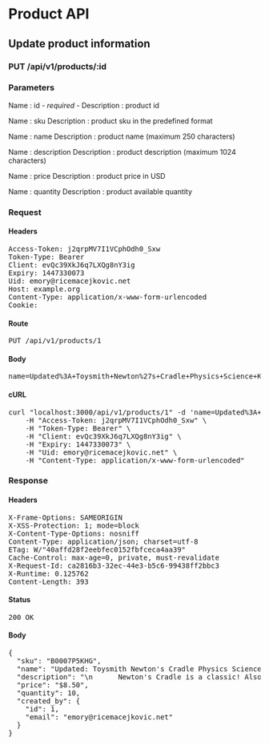 # Product API

## Update product information

### PUT /api/v1/products/:id

### Parameters

Name : id *- required -*
Description : product id

Name : sku
Description : product sku in the predefined format

Name : name
Description : product name (maximum 250 characters)

Name : description
Description : product description (maximum 1024 characters)

Name : price
Description : product price in USD

Name : quantity
Description : product available quantity

### Request

#### Headers

<pre>Access-Token: j2qrpMV7I1VCphOdh0_Sxw
Token-Type: Bearer
Client: evQc39XkJ6q7LXQg8nY3ig
Expiry: 1447330073
Uid: emory@ricemacejkovic.net
Host: example.org
Content-Type: application/x-www-form-urlencoded
Cookie: </pre>

#### Route

<pre>PUT /api/v1/products/1</pre>

#### Body

<pre>name=Updated%3A+Toysmith+Newton%27s+Cradle+Physics+Science+Kit</pre>

#### cURL

<pre class="request">curl &quot;localhost:3000/api/v1/products/1&quot; -d &#39;name=Updated%3A+Toysmith+Newton%27s+Cradle+Physics+Science+Kit&#39; -X PUT \
	-H &quot;Access-Token: j2qrpMV7I1VCphOdh0_Sxw&quot; \
	-H &quot;Token-Type: Bearer&quot; \
	-H &quot;Client: evQc39XkJ6q7LXQg8nY3ig&quot; \
	-H &quot;Expiry: 1447330073&quot; \
	-H &quot;Uid: emory@ricemacejkovic.net&quot; \
	-H &quot;Content-Type: application/x-www-form-urlencoded&quot;</pre>

### Response

#### Headers

<pre>X-Frame-Options: SAMEORIGIN
X-XSS-Protection: 1; mode=block
X-Content-Type-Options: nosniff
Content-Type: application/json; charset=utf-8
ETag: W/&quot;40affd28f2eebfec0152fbfceca4aa39&quot;
Cache-Control: max-age=0, private, must-revalidate
X-Request-Id: ca2816b3-32ec-44e3-b5c6-99438ff2bbc3
X-Runtime: 0.125762
Content-Length: 393</pre>

#### Status

<pre>200 OK</pre>

#### Body

<pre>{
  "sku": "B0007P5KHG",
  "name": "Updated: Toysmith Newton's Cradle Physics Science Kit",
  "description": "\n      Newton's Cradle is a classic! Also known as balance balls, \n      these steel balls keep you entertained throughout the day. Pull back \n      one or more of the balls and let them drop down.\n    ",
  "price": "$8.50",
  "quantity": 10,
  "created_by": {
    "id": 1,
    "email": "emory@ricemacejkovic.net"
  }
}</pre>
